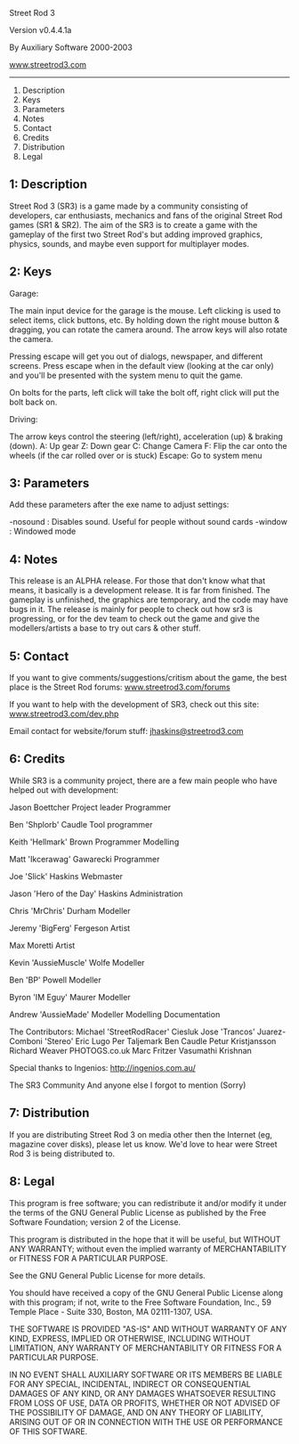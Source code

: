 Street Rod 3

Version v0.4.4.1a

By Auxiliary Software 2000-2003

www.streetrod3.com

-------------------------------



1) Description
2) Keys
3) Parameters
4) Notes
5) Contact
6) Credits
7) Distribution
8) Legal




1: Description
--------------
Street Rod 3 (SR3) is a game made by a community consisting of developers, car enthusiasts, mechanics and fans of the original Street Rod games (SR1 & SR2).
The aim of the SR3 is to create a game with the gameplay of the first two Street Rod's but adding improved graphics, physics, sounds, and maybe even support for multiplayer modes.



2: Keys
--------------

Garage:

The main input device for the garage is the mouse. Left clicking is used to select items, click buttons, etc.
By holding down the right mouse button & dragging, you can rotate the camera around.
The arrow keys will also rotate the camera.

Pressing escape will get you out of dialogs, newspaper, and different screens. Press escape when in the default view (looking at the car only) and you'll be presented with the system menu to quit the game.

On bolts for the parts, left click will take the bolt off, right click will put the bolt back on.


Driving:

The arrow keys control the steering (left/right), acceleration (up) & braking (down).
A: Up gear
Z: Down gear
C: Change Camera
F: Flip the car onto the wheels (if the car rolled over or is stuck)
Escape: Go to system menu



3: Parameters
--------------

Add these parameters after the exe name to adjust settings:

-nosound	: Disables sound. Useful for people without sound cards
-window		: Windowed mode




4: Notes
--------------
This release is an ALPHA release. For those that don't know what that means, it basically is a development release. It is far from finished. The gameplay is unfinished, the graphics are temporary, and the code may have bugs in it.
The release is mainly for people to check out how sr3 is progressing, or for the dev team to check out the game and give the modellers/artists a base to try out cars & other stuff.



5: Contact
--------------

If you want to give comments/suggestions/critism about the game, the best place is the Street Rod forums:
www.streetrod3.com/forums

If you want to help with the development of SR3, check out this site:
www.streetrod3.com/dev.php

Email contact for website/forum stuff:
jhaskins@streetrod3.com




6: Credits
--------------

While SR3 is a community project, there are a few main people who have helped out with development:

Jason Boettcher
Project leader
Programmer

Ben 'Shplorb' Caudle
Tool programmer

Keith 'Hellmark' Brown
Programmer
Modelling

Matt 'Ikcerawag' Gawarecki
Programmer

Joe 'Slick' Haskins
Webmaster

Jason 'Hero of the Day' Haskins
Administration

Chris 'MrChris' Durham
Modeller

Jeremy 'BigFerg' Fergeson
Artist

Max Moretti
Artist

Kevin 'AussieMuscle' Wolfe
Modeller

Ben 'BP' Powell
Modeller

Byron 'IM Eguy' Maurer
Modeller

Andrew 'AussieMade'
Modeller
Modelling Documentation

The Contributors:
Michael 'StreetRodRacer' Ciesluk
Jose 'Trancos' Juarez-Comboni
'Stereo'
Eric Lugo
Per Taljemark
Ben Caudle
Petur Kristjansson
Richard Weaver
PHOTOGS.co.uk
Marc Fritzer
Vasumathi Krishnan

Special thanks to Ingenios:
http://ingenios.com.au/

The SR3 Community
And anyone else I forgot to mention (Sorry)


7: Distribution
---------------

If you are distributing Street Rod 3 on media other then the Internet
(eg, magazine cover disks), please let us know. We'd love to hear were
Street Rod 3 is being distributed to.




8: Legal
--------------

This program is free software; you can redistribute it and/or
modify it under the terms of the GNU General Public License
as published by the Free Software Foundation; version 2
of the License.

This program is distributed in the hope that it will be useful,
but WITHOUT ANY WARRANTY; without even the implied warranty of
MERCHANTABILITY or FITNESS FOR A PARTICULAR PURPOSE.  

See the GNU General Public License for more details.

You should have received a copy of the GNU General Public License
along with this program; if not, write to the Free Software
Foundation, Inc., 59 Temple Place - Suite 330, Boston, MA  02111-1307, USA.

THE SOFTWARE IS PROVIDED "AS-IS" AND WITHOUT WARRANTY OF ANY KIND,
EXPRESS, IMPLIED OR OTHERWISE, INCLUDING WITHOUT LIMITATION, ANY
WARRANTY OF MERCHANTABILITY OR FITNESS FOR A PARTICULAR PURPOSE.  

IN NO EVENT SHALL AUXILIARY SOFTWARE OR ITS MEMBERS BE LIABLE FOR
ANY SPECIAL, INCIDENTAL, INDIRECT OR CONSEQUENTIAL DAMAGES OF ANY KIND,
OR ANY DAMAGES WHATSOEVER RESULTING FROM LOSS OF USE, DATA OR PROFITS,
WHETHER OR NOT ADVISED OF THE POSSIBILITY OF DAMAGE, AND ON ANY THEORY OF
LIABILITY, ARISING OUT OF OR IN CONNECTION WITH THE USE OR PERFORMANCE
OF THIS SOFTWARE.
